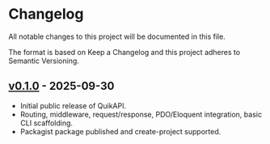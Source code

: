 # Changelog

All notable changes to this project will be documented in this file.

The format is based on Keep a Changelog and this project adheres to Semantic Versioning.

## [v0.1.0] - 2025-09-30
- Initial public release of QuikAPI.
- Routing, middleware, request/response, PDO/Eloquent integration, basic CLI scaffolding.
- Packagist package published and create-project supported.

[v0.1.0]: https://github.com/QuikAPI/framework/releases/tag/v0.1.0
